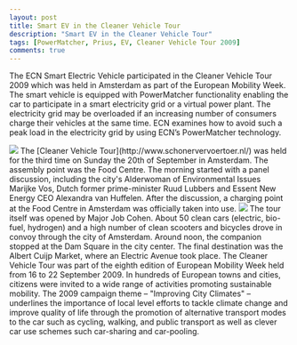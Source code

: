 ```yaml
---
layout: post
title: Smart EV in the Cleaner Vehicle Tour
description: "Smart EV in the Cleaner Vehicle Tour"
tags: [PowerMatcher, Prius, EV, Cleaner Vehicle Tour 2009]
comments: true
---
```


The ECN Smart Electric Vehicle participated in the Cleaner Vehicle Tour 2009 which was held in Amsterdam as part of the European Mobility Week. The smart vehicle is equipped with PowerMatcher functionality enabling the car to participate in a smart electricity grid or a virtual power plant. The electricity grid may be overloaded if an increasing number of consumers charge their vehicles at the same time. ECN examines how to avoid such a peak load in the electricity grid by using ECN’s PowerMatcher technology.
 
 <img src="http://flexiblepower.github.io/powermatcher/images/RTEmagicC_ChargingPointSign.JPG.JPG">
The [Cleaner Vehicle Tour](http://www.schonervervoertoer.nl/) was held for the third time on Sunday the 20th of September in Amsterdam. The assembly point was the Food Centre. The morning started with a panel discussion, including the city's Alderwoman of Environmental Issues Marijke Vos, Dutch former prime-minister Ruud Lubbers and Essent New Energy CEO Alexandra van Huffelen. After the discussion, a charging point at the Food Centre in Amsterdam was officially taken into use.

 <img src="http://flexiblepower.github.io/powermatcher/images/RTEmagicC_PriusAtDam.jpg.jpg">
The tour itself was opened by Major Job Cohen. About 50 clean cars (electric, bio-fuel, hydrogen) and a high number of clean scooters and bicycles drove in convoy through the city of Amsterdam. Around noon, the companion stopped at the Dam Square in the city center. The final destination was the Albert Cuijp Market, where an Electric Avenue took place.
The Cleaner Vehicle Tour was part of the eighth edition of European Mobility Week held from 16 to 22 September 2009. In hundreds of European towns and cities, citizens were invited to a wide range of activities promoting sustainable mobility. The 2009 campaign theme – "Improving City Climates" – underlines the importance of local level efforts to tackle climate change and improve quality of life through the promotion of alternative transport modes to the car such as cycling, walking, and public transport as well as clever car use schemes such car-sharing and car-pooling.
 
